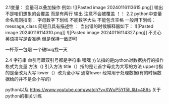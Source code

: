 2.1变量：
变量可以叠加操作 例如:
![[Pasted image 20240116113615.png]]
输出不是咱们想象的会覆盖 而是有两行 输出 注意不会被覆盖 ！！
2.2 python中变量命名规则指南：
字母数字下划线  不能数字大头
不能包含空格 一般用下划线：message_class
简短且具有描述性 ：
当出错的时候解释器如下：
![[Pasted image 20240116114310.png]]
![[Pasted image 20240116114327.png]]
不关心英语拼写是否准确  但是保持一致即可

一杯茶一包烟 一个破bug找一天

2.4 字符串 
单引号跟双引号都是字符串 嘿嘿
方法指的是python对数据执行的操作  格式为变量.方法（)
引入方法 
title（）指的是让首字母变为大写的方法 
upper()指的是全改为大写 
lower（）改为全小写
通常lower 经常用于处理数据(有的时候数据给的并不是全小写的)




python以及 https://www.youtube.com/watch?v=XWuP5Yf5ILI&t=489s 
关于 python的相关训练  



